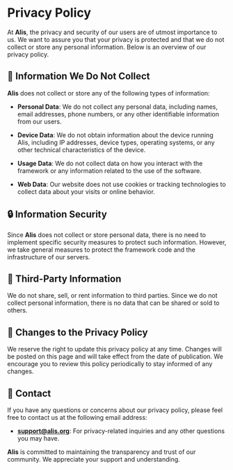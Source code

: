 # Privacy Policy

At **Alis**, the privacy and security of our users are of utmost importance to us. We want to assure you that your privacy is protected and that we do not collect or store any personal information. Below is an overview of our privacy policy.

## 📜 Information We Do Not Collect

**Alis** does not collect or store any of the following types of information:

- **Personal Data**: We do not collect any personal data, including names, email addresses, phone numbers, or any other identifiable information from our users.

- **Device Data**: We do not obtain information about the device running Alis, including IP addresses, device types, operating systems, or any other technical characteristics of the device.

- **Usage Data**: We do not collect data on how you interact with the framework or any information related to the use of the software.

- **Web Data**: Our website does not use cookies or tracking technologies to collect data about your visits or online behavior.

## 🔒 Information Security

Since **Alis** does not collect or store personal data, there is no need to implement specific security measures to protect such information. However, we take general measures to protect the framework code and the infrastructure of our servers.

## 🚫 Third-Party Information

We do not share, sell, or rent information to third parties. Since we do not collect personal information, there is no data that can be shared or sold to others.

## 🔄 Changes to the Privacy Policy

We reserve the right to update this privacy policy at any time. Changes will be posted on this page and will take effect from the date of publication. We encourage you to review this policy periodically to stay informed of any changes.

## 📩 Contact

If you have any questions or concerns about our privacy policy, please feel free to contact us at the following email address:

- **support@alis.org**: For privacy-related inquiries and any other questions you may have.

**Alis** is committed to maintaining the transparency and trust of our community. We appreciate your support and understanding.
